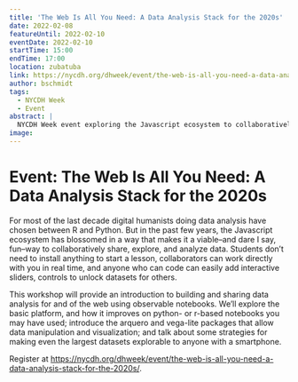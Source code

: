 ```yaml
---
title: 'The Web Is All You Need: A Data Analysis Stack for the 2020s'
date: 2022-02-08
featureUntil: 2022-02-10
eventDate: 2022-02-10
startTime: 15:00
endTime: 17:00
location: zubatuba
link: https://nycdh.org/dhweek/event/the-web-is-all-you-need-a-data-analysis-stack-for-the-2020s/
author: bschmidt
tags:
  - NYCDH Week
  - Event
abstract: |
  NYCDH Week event exploring the Javascript ecosystem to collaboratively share, explore, and analyze data.
image:
---
```


# Event: The Web Is All You Need: A Data Analysis Stack for the 2020s

For most of the last decade digital humanists doing data analysis have chosen between R and Python. But in the past few years, the Javascript ecosystem has blossomed in a way that makes it a viable–and dare I say, fun–way to collaboratively share, explore, and analyze data. Students don’t need to install anything to start a lesson, collaborators can work directly with you in real time, and anyone who can code can easily add interactive sliders, controls to unlock datasets for others.

This workshop will provide an introduction to building and sharing data analysis for and of the web using observable notebooks. We’ll explore the basic platform, and how it improves on python- or r-based notebooks you may have used; introduce the arquero and vega-lite packages that allow data manipulation and visualization; and talk about some strategies for making even the largest datasets explorable to anyone with a smartphone.

Register at https://nycdh.org/dhweek/event/the-web-is-all-you-need-a-data-analysis-stack-for-the-2020s/.
